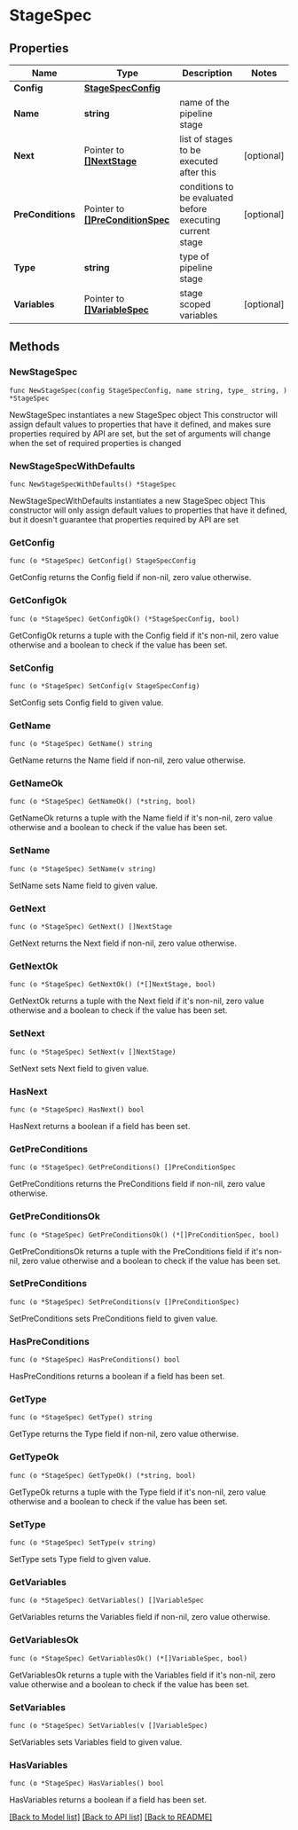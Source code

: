 # StageSpec

## Properties

Name | Type | Description | Notes
------------ | ------------- | ------------- | -------------
**Config** | [**StageSpecConfig**](StageSpecConfig.md) |  | 
**Name** | **string** | name of the pipeline stage | 
**Next** | Pointer to [**[]NextStage**](NextStage.md) | list of stages to be executed after this | [optional] 
**PreConditions** | Pointer to [**[]PreConditionSpec**](PreConditionSpec.md) | conditions to be evaluated before executing current stage | [optional] 
**Type** | **string** | type of pipeline stage | 
**Variables** | Pointer to [**[]VariableSpec**](VariableSpec.md) | stage scoped variables | [optional] 

## Methods

### NewStageSpec

`func NewStageSpec(config StageSpecConfig, name string, type_ string, ) *StageSpec`

NewStageSpec instantiates a new StageSpec object
This constructor will assign default values to properties that have it defined,
and makes sure properties required by API are set, but the set of arguments
will change when the set of required properties is changed

### NewStageSpecWithDefaults

`func NewStageSpecWithDefaults() *StageSpec`

NewStageSpecWithDefaults instantiates a new StageSpec object
This constructor will only assign default values to properties that have it defined,
but it doesn't guarantee that properties required by API are set

### GetConfig

`func (o *StageSpec) GetConfig() StageSpecConfig`

GetConfig returns the Config field if non-nil, zero value otherwise.

### GetConfigOk

`func (o *StageSpec) GetConfigOk() (*StageSpecConfig, bool)`

GetConfigOk returns a tuple with the Config field if it's non-nil, zero value otherwise
and a boolean to check if the value has been set.

### SetConfig

`func (o *StageSpec) SetConfig(v StageSpecConfig)`

SetConfig sets Config field to given value.


### GetName

`func (o *StageSpec) GetName() string`

GetName returns the Name field if non-nil, zero value otherwise.

### GetNameOk

`func (o *StageSpec) GetNameOk() (*string, bool)`

GetNameOk returns a tuple with the Name field if it's non-nil, zero value otherwise
and a boolean to check if the value has been set.

### SetName

`func (o *StageSpec) SetName(v string)`

SetName sets Name field to given value.


### GetNext

`func (o *StageSpec) GetNext() []NextStage`

GetNext returns the Next field if non-nil, zero value otherwise.

### GetNextOk

`func (o *StageSpec) GetNextOk() (*[]NextStage, bool)`

GetNextOk returns a tuple with the Next field if it's non-nil, zero value otherwise
and a boolean to check if the value has been set.

### SetNext

`func (o *StageSpec) SetNext(v []NextStage)`

SetNext sets Next field to given value.

### HasNext

`func (o *StageSpec) HasNext() bool`

HasNext returns a boolean if a field has been set.

### GetPreConditions

`func (o *StageSpec) GetPreConditions() []PreConditionSpec`

GetPreConditions returns the PreConditions field if non-nil, zero value otherwise.

### GetPreConditionsOk

`func (o *StageSpec) GetPreConditionsOk() (*[]PreConditionSpec, bool)`

GetPreConditionsOk returns a tuple with the PreConditions field if it's non-nil, zero value otherwise
and a boolean to check if the value has been set.

### SetPreConditions

`func (o *StageSpec) SetPreConditions(v []PreConditionSpec)`

SetPreConditions sets PreConditions field to given value.

### HasPreConditions

`func (o *StageSpec) HasPreConditions() bool`

HasPreConditions returns a boolean if a field has been set.

### GetType

`func (o *StageSpec) GetType() string`

GetType returns the Type field if non-nil, zero value otherwise.

### GetTypeOk

`func (o *StageSpec) GetTypeOk() (*string, bool)`

GetTypeOk returns a tuple with the Type field if it's non-nil, zero value otherwise
and a boolean to check if the value has been set.

### SetType

`func (o *StageSpec) SetType(v string)`

SetType sets Type field to given value.


### GetVariables

`func (o *StageSpec) GetVariables() []VariableSpec`

GetVariables returns the Variables field if non-nil, zero value otherwise.

### GetVariablesOk

`func (o *StageSpec) GetVariablesOk() (*[]VariableSpec, bool)`

GetVariablesOk returns a tuple with the Variables field if it's non-nil, zero value otherwise
and a boolean to check if the value has been set.

### SetVariables

`func (o *StageSpec) SetVariables(v []VariableSpec)`

SetVariables sets Variables field to given value.

### HasVariables

`func (o *StageSpec) HasVariables() bool`

HasVariables returns a boolean if a field has been set.


[[Back to Model list]](../README.md#documentation-for-models) [[Back to API list]](../README.md#documentation-for-api-endpoints) [[Back to README]](../README.md)


